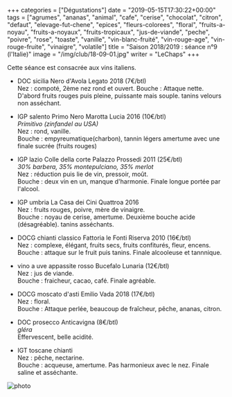 +++
categories = ["Dégustations"]
date = "2019-05-15T17:30:22+00:00"
tags = ["agrumes", "ananas", "animal", "cafe", "cerise", "chocolat", "citron", "defaut", "elevage-fut-chene", "epices", "fleurs-colorees", "floral", "fruits-a-noyau", "fruits-a-noyaux", "fruits-tropicaux", "jus-de-viande", "peche", "poivre", "rose", "toaste", "vanille", "vin-blanc-fruité", "vin-rouge-age", "vin-rouge-fruite", "vinaigre", "volatile"] 
title = "Saison 2018/2019 : séance n°9 (l'Italie)"
image = "/img/club/18-09-01.jpg"
writer = "LeChaps"
+++

Cette séance est consacrée aux vins italiens.

* DOC sicilia Nero d'Avola Legato 2018 (7€/btl) <i class="fa fa-plus-circle"></i>  
Nez : compoté, 2ème nez rond et ouvert.
Bouche : Attaque nette. D'abord fruits rouges puis pleine, puissante mais souple. tanins velours non asséchant.

* IGP salento Primo Nero Marotta Lucia 2016 (10€/btl)  
_Primitivo (zinfandel au USA)_  
Nez : rond, vanille.  
Bouche : empyreumatique(charbon), tannin légers amertume avec une finale sucrée (fruits rouges)

* IGP lazio Colle della corte Palazzo Prossedi 2011 (25€/btl) <i class="fa fa-minus-circle"></i>  
_30% barbera, 35% montepulciano, 35% merlot_  
Nez : réduction puis lie de vin, pressoir, moût.  
Bouche : deux vin en  un, manque d'harmonie. Finale longue portée par l'alcool.

* IGP umbria La Casa dei Cini Quattroa 2016  
Nez : fruits rouges, poivre, mère de vinaigre.  
Bouche : noyau de cerise, amertume. Deuxième bouche acide (désagréable). tanins asséchants.

* DOCG chianti classico Fattoria le Fonti Riserva 2010 (16€/btl)  
Nez : complexe, élégant, fruits secs, fruits confiturés, fleur, encens.  
Bouche : attaque sur le fruit puis tanins. Finale alcooleuse et tannnique.

* vino a uve appassite rosso Bucefalo Lunaria (12€/btl)  
Nez : jus de viande.  
Bouche : fraicheur, cacao, café. Finale agréable.

* DOCG moscato d'asti Emilio Vada 2018 (17€/btl)  
Nez : floral.  
Bouche : Attaque perlée, beaucoup de fraîcheur, pêche, ananas, citron.  

* DOC prosecco Anticavigna (8€/btl)  
_gléra_  
Effervescent, belle acidité.

* IGT toscane chianti  
Nez : pêche, nectarine.  
Bouche : acqueuse, amertume. Pas harmonieux avec le nez. Finale saline et asséchante.

![photo][1]

[1]: /img/club/18-09-01.jpg
